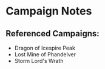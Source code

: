 
# Campaign Notes

## Referenced Campaigns:

* Dragon of Icespire Peak
* Lost Mine of Phandelver
* Storm Lord's Wrath


